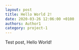 ```yaml
---
layout: post
title: Hello World 2!
date: 2020-03-26 12:06:00 +0100
authors: Author1
category: project-1
---
```

Test post, Hello World!
